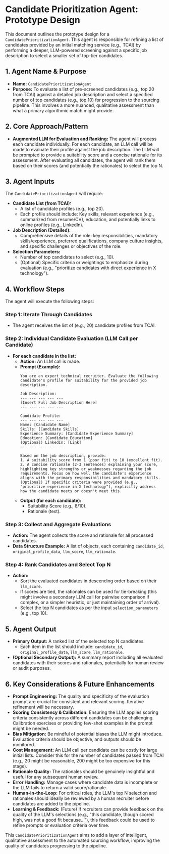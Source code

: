 # Candidate Prioritization Agent: Prototype Design

This document outlines the prototype design for a `CandidatePrioritizationAgent`. This agent is responsible for refining a list of candidates provided by an initial matching service (e.g., TCAI) by performing a deeper, LLM-powered screening against a specific job description to select a smaller set of top-tier candidates.

## 1. Agent Name & Purpose

*   **Name:** `CandidatePrioritizationAgent`
*   **Purpose:** To evaluate a list of pre-screened candidates (e.g., top 20 from TCAI) against a detailed job description and select a specified number of top candidates (e.g., top 10) for progression to the sourcing pipeline. This involves a more nuanced, qualitative assessment than what a primary algorithmic match might provide.

## 2. Core Approach/Pattern

*   **Augmented LLM for Evaluation and Ranking:** The agent will process each candidate individually. For each candidate, an LLM call will be made to evaluate their profile against the job description. The LLM will be prompted to provide a suitability score and a concise rationale for its assessment. After evaluating all candidates, the agent will rank them based on their scores (and potentially the rationales) to select the top N.

## 3. Agent Inputs

The `CandidatePrioritizationAgent` will require:

*   **Candidate List (from TCAI):**
    *   A list of candidate profiles (e.g., top 20).
    *   Each profile should include: Key skills, relevant experience (e.g., summarized from resume/CV), education, and potentially links to online profiles (e.g., LinkedIn).
*   **Job Description (Detailed):**
    *   Comprehensive details of the role: key responsibilities, mandatory skills/experience, preferred qualifications, company culture insights, and specific challenges or objectives of the role.
*   **Selection Parameters:**
    *   Number of top candidates to select (e.g., 10).
    *   (Optional) Specific criteria or weightings to emphasize during evaluation (e.g., "prioritize candidates with direct experience in X technology").

## 4. Workflow Steps

The agent will execute the following steps:

### Step 1: Iterate Through Candidates
*   The agent receives the list of (e.g., 20) candidate profiles from TCAI.

### Step 2: Individual Candidate Evaluation (LLM Call per Candidate)
*   **For each candidate in the list:**
    *   **Action:** An LLM call is made.
    *   **Prompt (Example):**
        ```
        You are an expert technical recruiter. Evaluate the following candidate's profile for suitability for the provided job description. 

        Job Description:
        --- --- --- --- ---
        [Insert Full Job Description Here]
        --- --- --- --- ---

        Candidate Profile:
        --- --- --- --- ---
        Name: [Candidate Name]
        Skills: [Candidate Skills]
        Experience Summary: [Candidate Experience Summary]
        Education: [Candidate Education]
        (Optional) LinkedIn: [Link]
        --- --- --- --- ---

        Based on the job description, provide:
        1. A suitability score from 1 (poor fit) to 10 (excellent fit).
        2. A concise rationale (2-3 sentences) explaining your score, highlighting key strengths or weaknesses regarding the job requirements. Focus on how well the candidate's experience aligns with the primary responsibilities and mandatory skills.
        (Optional) If specific criteria were provided (e.g., "prioritize experience in X technology"), explicitly address how the candidate meets or doesn't meet this.
        ```
    *   **Output (for each candidate):**
        *   Suitability Score (e.g., 8/10).
        *   Rationale (text).

### Step 3: Collect and Aggregate Evaluations
*   **Action:** The agent collects the score and rationale for all processed candidates.
*   **Data Structure Example:** A list of objects, each containing `candidate_id`, `original_profile_data`, `llm_score`, `llm_rationale`.

### Step 4: Rank Candidates and Select Top N
*   **Action:**
    *   Sort the evaluated candidates in descending order based on their `llm_score`.
    *   If scores are tied, the rationales can be used for tie-breaking (this might involve a secondary LLM call for pairwise comparison if complex, or a simpler heuristic, or just maintaining order of arrival).
    *   Select the top N candidates as per the input `selection_parameters` (e.g., top 10).

## 5. Agent Output

*   **Primary Output:** A ranked list of the selected top N candidates.
    *   Each item in the list should include: `candidate_id`, `original_profile_data`, `llm_score`, `llm_rationale`.
*   **(Optional Secondary Output):** A summary report including all evaluated candidates with their scores and rationales, potentially for human review or audit purposes.

## 6. Key Considerations & Future Enhancements

*   **Prompt Engineering:** The quality and specificity of the evaluation prompt are crucial for consistent and relevant scoring. Iterative refinement will be necessary.
*   **Scoring Consistency & Calibration:** Ensuring the LLM applies scoring criteria consistently across different candidates can be challenging. Calibration exercises or providing few-shot examples in the prompt might be needed.
*   **Bias Mitigation:** Be mindful of potential biases the LLM might introduce. Evaluation criteria should be objective, and outputs should be monitored.
*   **Cost Management:** An LLM call per candidate can be costly for large initial lists. Consider this for the number of candidates passed from TCAI (e.g., 20 might be reasonable, 200 might be too expensive for this stage).
*   **Rationale Quality:** The rationales should be genuinely insightful and useful for any subsequent human review.
*   **Error Handling:** Manage cases where candidate data is incomplete or the LLM fails to return a valid score/rationale.
*   **Human-in-the-Loop:** For critical roles, the LLM's top N selection and rationales should ideally be reviewed by a human recruiter before candidates are added to the pipeline.
*   **Learning & Feedback:** (Future) If recruiters can provide feedback on the quality of the LLM's selections (e.g., "this candidate, though scored high, was not a good fit because..."), this feedback could be used to refine prompts or evaluation criteria over time.

This `CandidatePrioritizationAgent` aims to add a layer of intelligent, qualitative assessment to the automated sourcing workflow, improving the quality of candidates progressing to the pipeline.
